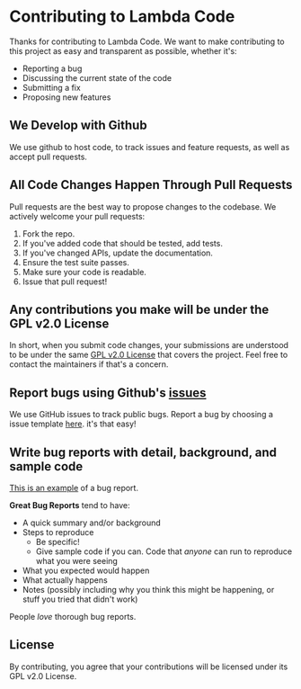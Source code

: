 # Contributing to Lambda Code
Thanks for contributing to Lambda Code. We want to make contributing to this project as easy and transparent as possible, whether it's:

- Reporting a bug
- Discussing the current state of the code
- Submitting a fix
- Proposing new features

## We Develop with Github
We use github to host code, to track issues and feature requests, as well as accept pull requests.

## All Code Changes Happen Through Pull Requests
Pull requests are the best way to propose changes to the codebase. We actively welcome your pull requests:

1. Fork the repo.
2. If you've added code that should be tested, add tests.
3. If you've changed APIs, update the documentation.
4. Ensure the test suite passes.
5. Make sure your code is readable.
6. Issue that pull request!

## Any contributions you make will be under the GPL v2.0 License
In short, when you submit code changes, your submissions are understood to be under the same [GPL v2.0 License](https://choosealicense.com/licenses/gpl-2.0/) that covers the project. Feel free to contact the maintainers if that's a concern.

## Report bugs using Github's [issues](https://github.com/Lambda-Code-Organization/Lambda-Code/issues)
We use GitHub issues to track public bugs. Report a bug by choosing a issue template [here](https://github.com/Lambda-Code-Organization/Lambda-Code/issues/new/choose). it's that easy!

## Write bug reports with detail, background, and sample code
[This is an example](http://stackoverflow.com/q/12488905/180626) of a bug report.

**Great Bug Reports** tend to have:

- A quick summary and/or background
- Steps to reproduce
  - Be specific!
  - Give sample code if you can. Code that *anyone* can run to reproduce what you were seeing
- What you expected would happen
- What actually happens
- Notes (possibly including why you think this might be happening, or stuff you tried that didn't work)

People *love* thorough bug reports.

## License
By contributing, you agree that your contributions will be licensed under its GPL v2.0 License.
